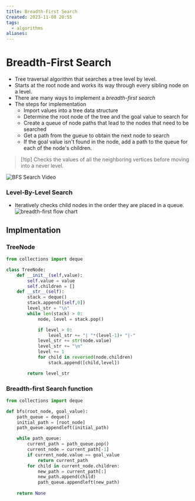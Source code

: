 ```yaml
---
title: Breadth-First Search
Created: 2023-11-08 20:55
tags:
  - algorithms
aliases:
---
```


# Breadth-First Search
- Tree traversal algorithm that searches a tree level by level.
- Starts at the root node and works its way through every sibling node on a level.
- There are many ways to implement a *breadth-first search*
- The steps for implementation
	- Import values into a tree data structure
	- Determine the root node of the tree and the goal value to search for
	- Create a queue of node paths that lead to the nodes that need to be searched
	- Get a path from the gueue to obtain the next node to search
	- If the goal value isn't found in the node, add a path to the queue for each of the node's children.

>[!tip] Checks the values of all the neighboring vertices before moving into a never level.

![BFS Search Video](https://youtu.be/WiasVg9M81I)
### Level-By-Level Search
- Iteratively checks child nodes in the order they are placed in a queue.
![breadth-first flow chart](https://static-assets.codecademy.com/Courses/CS102-Data-Structures-And-Algorithms/Breadth-First-Search-And-Depth-First-Search/BFSDiagram-1.svg)

## Implmentation
### TreeNode
```Python
from collections import deque

class TreeNode:
	def __init__(self,value):
		self.value = value
		self.children = []
	def __str__(self):
		stack = deque()
		stack.append([self,0])
		level_str = "\n"
		while len(stack) > 0:
			node, level = stack.pop()

			if level > 0:
				level_str += "| "*(level-1)+ "|-"
			level_str += str(node.value)
			level_str += "\n"
			level += 1
			for child in reversed(node.children)
				stack.append([child,level])

		return level_str
```

### Breadth-first Search function
```Python
from collections import deque

def bfs(root_node, goal_value):
	path_queue = deque()
	initial_path = [root_node]
	path_queue.appendleft(initial_path)

	while path_queue:
		current_path = path_queue.pop()
		current_node = current_path[-1]
		if current_node.value == goal_value
			return current_path
		for child in current_node.children:
			new_path = current_path[:]
			new_path.append(child)
			path_queue.appendleft(new_path)
		
	return None
```